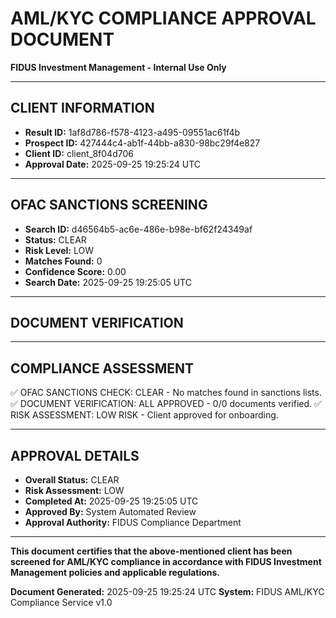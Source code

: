 
# AML/KYC COMPLIANCE APPROVAL DOCUMENT
**FIDUS Investment Management - Internal Use Only**

---

## CLIENT INFORMATION
- **Result ID:** 1af8d786-f578-4123-a495-09551ac61f4b
- **Prospect ID:** 427444c4-ab1f-44bb-a830-98bc29f4e827
- **Client ID:** client_8f04d706
- **Approval Date:** 2025-09-25 19:25:24 UTC

---

## OFAC SANCTIONS SCREENING
- **Search ID:** d46564b5-ac6e-486e-b98e-bf62f24349af
- **Status:** CLEAR
- **Risk Level:** LOW
- **Matches Found:** 0
- **Confidence Score:** 0.00
- **Search Date:** 2025-09-25 19:25:05 UTC

---

## DOCUMENT VERIFICATION

---

## COMPLIANCE ASSESSMENT
✅ OFAC SANCTIONS CHECK: CLEAR - No matches found in sanctions lists.
✅ DOCUMENT VERIFICATION: ALL APPROVED - 0/0 documents verified.
✅ RISK ASSESSMENT: LOW RISK - Client approved for onboarding.

---

## APPROVAL DETAILS
- **Overall Status:** CLEAR
- **Risk Assessment:** LOW
- **Completed At:** 2025-09-25 19:25:05 UTC
- **Approved By:** System Automated Review
- **Approval Authority:** FIDUS Compliance Department

---

**This document certifies that the above-mentioned client has been screened for AML/KYC compliance in accordance with FIDUS Investment Management policies and applicable regulations.**

**Document Generated:** 2025-09-25 19:25:24 UTC
**System:** FIDUS AML/KYC Compliance Service v1.0
